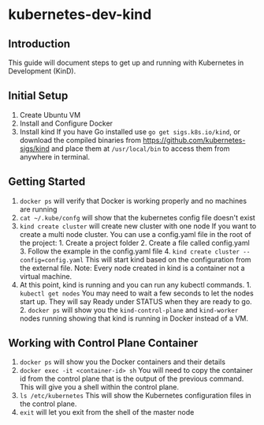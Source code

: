 # kubernetes-dev-kind

## Introduction
  This guide will document steps to get up and running with Kubernetes in Development (KinD).
  
## Initial Setup
  1. Create Ubuntu VM
  2. Install and Configure Docker
  3. Install kind
      If you have Go installed use `go get sigs.k8s.io/kind`,
        or download the compiled binaries from https://github.com/kubernetes-sigs/kind
        and place them at `/usr/local/bin` to access them from anywhere in terminal.
  
## Getting Started
  1. `docker ps` will verify that Docker is working properly and no machines are running
  2. `cat ~/.kube/confg` will show that the kubernetes config file doesn't exist
  3. `kind create cluster` will create new cluster with one node
        If you want to create a multi node cluster. You can use a config.yaml file in the root of the project:
          1. Create a project folder
          2. Create a file called config.yaml
          3. Follow the example in the config.yaml file
          4. `kind create cluster --config=config.yaml` This will start kind based on the configuration from the external file.
        Note: Every node created in kind is a container not a virtual machine.
  4. At this point, kind is running and you can run any kubectl commands.
          1. `kubectl get nodes` You may need to wait a few seconds to let the nodes start up. They will say Ready under STATUS when they are ready to go.
          2. `docker ps` will show you the `kind-control-plane` and `kind-worker` nodes running showing that kind is running in Docker instead of a VM.

## Working with Control Plane Container
  1. `docker ps` will show you the Docker containers and their details
  2. `docker exec -it <container-id> sh` You will need to copy the container id from the control plane that is the output of the previous command. This will give you a shell within the control plane.
  3. `ls /etc/kubernetes` This will show the Kubernetes configuration files in the control plane.
  4. `exit` will let you exit from the shell of the master node
